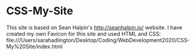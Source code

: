 # CSS-My-Site 
This site is based on Sean Halpin's http://seanhalpin.io/ website.
I have created my own Favicon for this site and used HTML and CSS: file:///Users/sarahadlington/Desktop/Coding/WebDevelopment2020/CSS-My%20Site/index.html
